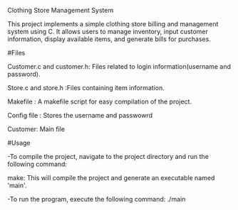 Clothing Store Management System

This project implements a simple clothing store billing and management system using C. It allows users to manage inventory, input customer information, display available items, and generate bills for purchases.

#Files

Customer.c and customer.h: Files related to login information(username and password).

Store.c and store.h :Files containing item information.

Makefile : A makefile script for easy compilation of the project.

Config file : Stores the username and passwowrd

Customer: Main file

#Usage

-To compile the project, navigate to the project directory and run the following command:

make: This will compile the project and generate an executable named 'main'.

-To run the program, execute the following command: ./main

